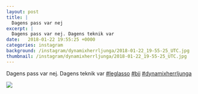 ```yaml
---
layout: post
title: |
  Dagens pass var nej
excerpt: |
  Dagens pass var nej. Dagens teknik var    
date:   2018-01-22 19:55:25 +0000
categories: instagram
background: /instagram/dynamixherrljunga/2018-01-22_19-55-25_UTC.jpg
thumbnail: /instagram/dynamixherrljunga/2018-01-22_19-55-25_UTC.jpg
---
```

Dagens pass var nej. Dagens teknik var [#leglasso](https://www.instagram.com/explore/tags/leglasso/)  [#bjj](https://www.instagram.com/explore/tags/bjj/) [#dynamixherrljunga](https://www.instagram.com/explore/tags/dynamixherrljunga/)



<img src='/www-dynamix-herrljunga/instagram/dynamixherrljunga/2018-01-22_19-55-25_UTC.jpg' class='img-fluid' />
